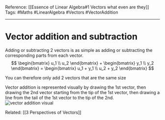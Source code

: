 Reference: [[Essence of Linear Algebra#1 Vectors what even are they]]
Tags: #Maths #LinearAlgebra #Vectors #VectorAddition

---

# Vector addition and subtraction
Adding or subtracting 2 vectors is as simple as adding or subtracting the corresponding parts from each vector. 
$$ \begin{bmatrix} u_1 \\ u_2 \end{bmatrix} + \begin{bmatrix} y_1 \\ y_2 \end{bmatrix} = \begin{bmatrix} u_1 + y_1 \\ u_2 + y_2 \end{bmatrix} $$
    
You can therefore only add 2 vectors that are the same size
 
Vector addition is represented visually by drawing the 1st vector, then drawing the 2nd vector starting from the tip of the 1st vector, then drawing a line from the tail of the 1st vector to the tip of the 2nd.
     ![vector addition visual](vector-addition-visual.jpg)


Related: [[3 Perspectives of Vectors]]